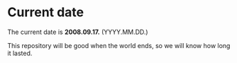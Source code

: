 # Current date

The current date is **2008.09.17.** (YYYY.MM.DD.)

This repository will be good when the world ends, so we will know how long it lasted.